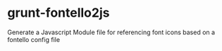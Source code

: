 # grunt-fontello2js
Generate a Javascript Module file for referencing font icons based on a fontello config file
